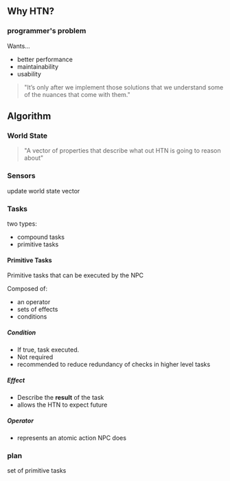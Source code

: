 <!-- META
{"title":"Exploring HTN Planners through Example","link":"https://www.gameaipro.com/GameAIPro/GameAIPro_Chapter12_Exploring_HTN_Planners_through_Example.pdf","media":"netpage","tags":["htn","gameai","characterai","ai","game"],"short":{"en":"HTN full explanation by Game AI Pro","ja":"Game AI ProによるHTN完全解説"},"importance":5,"hasPage":true,"createdAt":1719444162.387,"updatedAt":1719662216.299,"filename":"1719444162"}
META -->

## Why HTN?

### programmer's problem

Wants...

- better performance
- maintainability
- usability

> "It’s only after we implement those solutions that we understand some of the nuances that come with them."

## Algorithm

### World State

> "A vector of properties that describe what out HTN is going to reason about"

### Sensors

update world state vector

### Tasks

two types:

- compound tasks
- primitive tasks

#### Primitive Tasks

Primitive tasks that can be executed by the NPC

Composed of:

- an operator
- sets of effects
- conditions

##### Condition

- If true, task executed.
- Not required
- recommended to reduce redundancy of checks in higher level tasks

##### Effect

- Describe the **result** of the task
- allows the HTN to expect future

##### Operator

- represents an atomic action NPC does

### plan

set of primitive tasks
